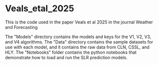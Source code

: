 # Veals_etal_2025
This is the code used in the paper Veals et al 2025 in the journal Weather and Forecasting

The "Models" directory contains the models and keys for the V1, V2, V3, and V4 algorithms. The "Data" directory contains the sample datasets for use with each model, and it contains the raw data from CLN, CSSL, and HLY. 
The "Notebooks" folder contains the python notebooks that demonstrate how to load and run the SLR prediction models.
